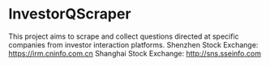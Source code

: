 # InvestorQScraper
This project aims to scrape and collect questions directed at specific companies from investor interaction platforms.
Shenzhen Stock Exchange: https://irm.cninfo.com.cn
Shanghai Stock Exchange: http://sns.sseinfo.com

